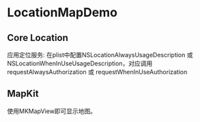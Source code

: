 # LocationMapDemo

## Core Location
应用定位服务: 在plist中配置NSLocationAlwaysUsageDescription 或 NSLocationWhenInUseUsageDescription，对应调用requestAlwaysAuthorization 或 requestWhenInUseAuthorization

## MapKit
使用MKMapView即可显示地图。